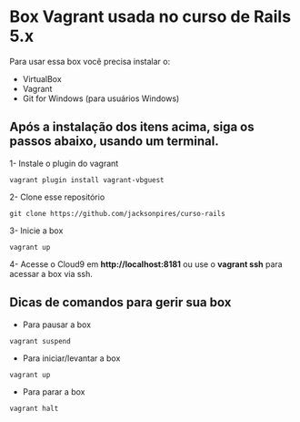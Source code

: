 # Box Vagrant usada no curso de Rails 5.x

Para usar essa box você precisa instalar o:

- VirtualBox
- Vagrant
- Git for Windows (para usuários Windows)

## Após a instalação dos itens acima, siga os passos abaixo, usando um terminal.

1- Instale o plugin do vagrant
```
vagrant plugin install vagrant-vbguest
```

2- Clone esse repositório
```
git clone https://github.com/jacksonpires/curso-rails
```

3- Inicie a box
```
vagrant up
```

4- Acesse o Cloud9 em **http://localhost:8181**  ou use o **vagrant ssh** para acessar a box via ssh.

## Dicas de comandos para gerir sua box

- Para pausar a box
```
vagrant suspend
```

- Para iniciar/levantar a box
```
vagrant up
```

- Para parar a box
```
vagrant halt
```